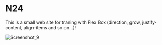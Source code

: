 # N24

This is a small web site for traning with Flex Box (direction, grow, justify-content, align-items and so on...)!

![Screenshot_9](https://user-images.githubusercontent.com/87645525/230803579-86f6e42a-f665-4d3f-9358-99ce51c33c84.jpg)
